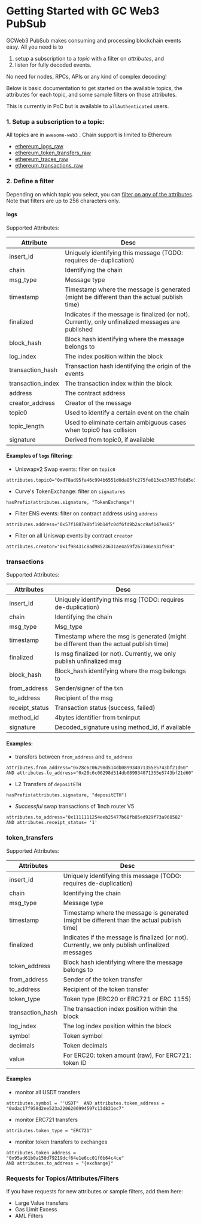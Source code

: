 # Getting Started with GC Web3 PubSub

GCWeb3 PubSub makes consuming and processing blockchain events easy.  All you need is to 
1. setup a subscription to a *topic* with a filter on *attributes*, and
2. listen for fully decoded events.

No need for nodes, RPCs, APIs or any kind of complex decoding!  

Below is basic documentation to get started on the available topics, the attributes for each topic, and some sample filters on those attributes.

This is currently in PoC but is available to `allAuthenticated` users.


### 1. Setup a subscription to a topic:

All topics are in `awesome-web3` .  Chain support is limited to Ethereum

* [ethereum_logs_raw](https://console.cloud.google.com/cloudpubsub/topic/detail/ethereum_logs_raw?hl=en&project=awesome-web3)
* [ethereum_token_transfers_raw](https://console.cloud.google.com/cloudpubsub/topic/detail/ethereum_token_transfers_raw?hl=en&project=awesome-web3)
* [ethereum_traces_raw](https://console.cloud.google.com/cloudpubsub/topic/detail/ethereum_traces_raw?hl=en&project=awesome-web3)
* [ethereum_transactions_raw](https://console.cloud.google.com/cloudpubsub/topic/detail/ethereum_transactions_raw?hl=en&project=awesome-web3)

### 2.  Define a filter

Depending on which topic you select, you can [filter on any of the attributes](https://cloud.google.com/pubsub/docs/subscription-message-filter).   Note that filters are up to 256 characters only.

#### logs

Supported Attributes:

| Attribute          | Desc                                                |
|--------------------|-----------------------------------------------------|
| insert_id          | Uniquely identifying this message (TODO: requires de-duplication) |
| chain              | Identifying the chain                                |
| msg_type           | Message type                                        |
| timestamp          | Timestamp where the message is generated (might be different than the actual publish time) |
| finalized          | Indicates if the message is finalized (or not). Currently, only unfinalized messages are published |
| block_hash         | Block hash identifying where the message belongs to |
| log_index          | The index position within the block                  |
| transaction_hash   | Transaction hash identifying the origin of the events |
| transaction_index  | The transaction index within the block               |
| address            | The contract address                                |
| creator_address    | Creator of the message                               |
| topic0             | Used to identify a certain event on the chain        |
| topic_length       | Used to eliminate certain ambiguous cases when topic0 has collision |
| signature          | Derived from topic0, if available                    |

#### Examples of `logs` filtering:

*   Uniswapv2 Swap events: filter on `topic0`

```
attributes.topic0="0xd78ad95fa46c994b6551d0da85fc275fe613ce37657fb8d5e3d130840159d822"
```

* Curve's TokenExchange: filter on `signatures` 

```
hasPrefix(attributes.signature, "TokenExchange")
```

* Filter ENS events: filter on contract address using `address`

```
attributes.address="0x57f1887a8bf19b14fc0df6fd9b2acc9af147ea85"
```

* Filter on all Uniswap events by contract `creator`

```
attributes.creator="0x1f98431c8ad98523631ae4a59f267346ea31f984"
```

### transactions

Supported Attributes:

| Attributes      | Desc                                                              |
|-----------------|-------------------------------------------------------------------|
| insert_id       | Uniquely identifying this msg (TODO: requires de-duplication)    |
| chain           | Identifying the chain                                             |
| msg_type        | Msg_type                                                          |
| timestamp       | Timestamp where the msg is generated (might be different than the actual publish time) |
| finalized       | Is msg finalized (or not). Currently, we only publish unfinalized msg |
| block_hash      | Block_hash identifying where the msg belongs to                   |
| from_address    | Sender/signer of the txn                                          |
| to_address      | Recipient of the msg                                               |
| receipt_status  | Transaction status {success, failed}                             |
| method_id       | 4bytes identifier from txninput                                   |
| signature       | Decoded_signature using method_id, if available                   |

#### Examples:

* transfers between `from_address` and `to_address`

```
attributes.from_address="0x28c6c06298d514db089934071355e5743bf21d60"  
AND attributes.to_address="0x28c6c06298d514db089934071355e5743bf21d60"
```

*  L2 Transfers of `depositETH` 

```
hasPrefix(attributes.signature, "depositETH")  
```

*  _Successful_ swap transactions of 1inch router V5
```
attributes.to_address="0x1111111254eeb25477b68fb85ed929f73a960582"  
AND attributes.receipt_status= '1'
```

### token_transfers

Supported Attributes:

| Attributes       | Desc                                                                                   |
| ---------------- | -------------------------------------------------------------------------------------- |
| insert_id        | Uniquely identifying this message (TODO: requires de-duplication)                      |
| chain            | Identifying the chain                                                                   |
| msg_type         | Message type                                                                           |
| timestamp        | Timestamp where the message is generated (might be different than the actual publish time) |
| finalized        | Indicates if the message is finalized (or not). Currently, we only publish unfinalized messages |
| token_address    | Block hash identifying where the message belongs to                                      |
| from_address     | Sender of the token transfer                                                           |
| to_address       | Recipient of the token transfer                                                        |
| token_type       | Token type (ERC20 or ERC721 or ERC 1155)                                               |
| transaction_hash | The transaction index position within the block                                         |
| log_index        | The log index position within the block                                                |
| symbol           | Token symbol                                                                           |
| decimals         | Token decimals                                                                         |
| value            | For ERC20: token amount (raw), For ERC721: token ID                                     |

#### Examples

* monitor all USDT transfers
```
attributes.symbol = ''USDT"  AND attributes.token_address = "0xdac17f958d2ee523a2206206994597c13d831ec7"
```
* monitor ERC721 transfers
```
attributes.token_type = "ERC721"
```
* monitor token transfers to exchanges
```
attributes.token_address = "0x95ad61b0a150d79219dcf64e1e6cc01f0b64c4ce"  
AND attributes.to_address = "{exchange}"
```



### Requests for Topics/Attributes/Filters

If you have requests for new attributes or sample filters, add them here:
* Large Value transfers
* Gas Limit Excess
* AML Filters





